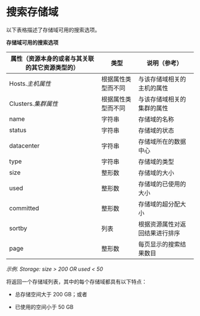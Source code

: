 # 搜索存储域

以下表格描述了存储域可用的搜索选项。

**存储域可用的搜索选项**

|属性（资源本身的或者与其关联的其它资源类型的）|类型|说明（参考）|
|----------------------------------------------|----|------------|
|Hosts.*主机属性*|根据属性类型而不同|与该存储域相关的主机的属性|
|Clusters.*集群属性*|根据属性类型而不同|与该存储域相关的集群的属性|
|name|字符串|存储域的名称|
|status|字符串|存储域的状态|
|datacenter|字符串|存储域所在的数据中心|
|type|字符串|存储域的类型|
|size|整形数|存储域的大小|
|used|整形数|存储域的已使用的大小|
|committed|整形数|存储域的超分配大小|
|sortby|列表|根据资源属性对返回结果进行排序|
|page|整形数|每页显示的搜索结果数目|

*示例*.
*Storage: size \> 200 OR used \< 50*

将返回一个存储域列表，其中的每个存储域都具有以下特点：

-   总存储空间大于 200 GB；或者

-   已使用的空间小于 50 GB
